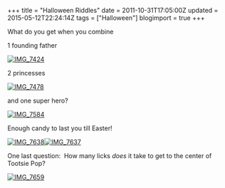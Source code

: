 +++
title = "Halloween Riddles"
date = 2011-10-31T17:05:00Z
updated = 2015-05-12T22:24:14Z
tags = ["Halloween"]
blogimport = true 
+++

What do you get when you combine 

1 founding father

[![IMG_7424](https://latc.s3.amazonaws.com/wp-content/uploads/2011/10/IMG_7424.jpg "IMG_7424")](https://latc.s3.amazonaws.com/wp-content/uploads/2011/10/IMG_7424.jpg)

2 princesses

[![IMG_7478](https://latc.s3.amazonaws.com/wp-content/uploads/2011/10/IMG_7478.jpg "IMG_7478")](https://latc.s3.amazonaws.com/wp-content/uploads/2011/10/IMG_7478.jpg)

and one super hero?

[![IMG_7584](https://latc.s3.amazonaws.com/wp-content/uploads/2011/10/IMG_7584.jpg "IMG_7584")](https://latc.s3.amazonaws.com/wp-content/uploads/2011/10/IMG_7584.jpg)

Enough candy to last you till Easter!

[![IMG_7638](https://latc.s3.amazonaws.com/wp-content/uploads/2011/10/IMG_7638.jpg "IMG_7638")](https://latc.s3.amazonaws.com/wp-content/uploads/2011/10/IMG_7638.jpg)[![IMG_7637](https://latc.s3.amazonaws.com/wp-content/uploads/2011/10/IMG_7637.jpg "IMG_7637")](https://latc.s3.amazonaws.com/wp-content/uploads/2011/10/IMG_7637.jpg)

One last question:&#160; How many licks _does_ it take to get to the center of Tootsie Pop?

[![IMG_7659](https://latc.s3.amazonaws.com/wp-content/uploads/2011/10/IMG_7659.jpg "IMG_7659")](https://latc.s3.amazonaws.com/wp-content/uploads/2011/10/IMG_7659.jpg)
